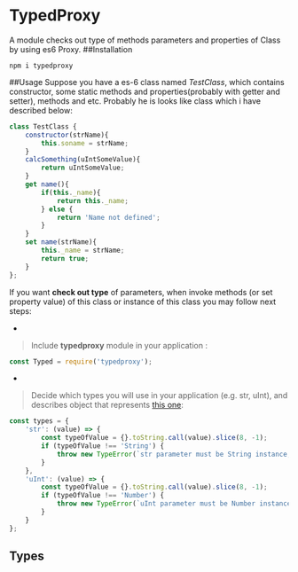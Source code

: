 # TypedProxy
A module checks out type of methods parameters and properties of Class by using es6 Proxy.
##Installation
```
npm i typedproxy
```

##Usage
Suppose you have a es-6 class named *TestClass*, which contains constructor, some static methods 
and properties(probably with getter and setter), methods and etc. Probably he is looks like class which i have described below: 
```javascript
class TestClass {
    constructor(strName){
        this.soname = strName;
    }
    calcSomething(uIntSomeValue){
        return uIntSomeValue;
    }
    get name(){
        if(this._name){
            return this._name;
        } else {
            return 'Name not defined';
        }
    }
    set name(strName){
        this._name = strName;
        return true;
    }
};
```
If you want **check out type** of parameters, when invoke methods (or set property value) of this class or instance of this class
you may follow next steps:

- 

> Include **typedproxy** module in your application : 
```javascript
const Typed = require('typedproxy');
```

- 

> Decide which types you will use in your application (e.g. str, uInt), and describes object that represents [this one](#typedtypes): 
```javascript
const types = {
    'str': (value) => {
        const typeOfValue = {}.toString.call(value).slice(8, -1);
        if (typeOfValue !== 'String') {
            throw new TypeError(`str parameter must be String instance, not ${typeOfValue}`);
        }
    },
    'uInt': (value) => {
        const typeOfValue = {}.toString.call(value).slice(8, -1);
        if (typeOfValue !== 'Number') {
            throw new TypeError(`uInt parameter must be Number instance, not ${typeOfValue}`);
        }
    }
};
```


## <a name="typedtypes">Types</a>
